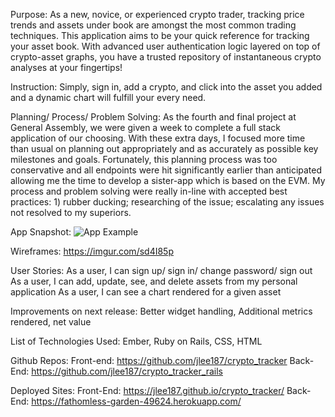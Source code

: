 Purpose: As a new, novice, or experienced crypto trader, tracking price trends and assets under book are amongst the most common trading techniques. This application aims to be your quick reference for tracking your asset book. With advanced user authentication logic layered on top of crypto-asset graphs, you have a trusted repository of instantaneous crypto analyses at your fingertips!

Instruction: Simply, sign in, add a crypto, and click into the asset you added and a dynamic chart will fulfill your every need.

Planning/ Process/ Problem Solving:
As the fourth and final project at General Assembly, we were given a week to complete a full stack application of our choosing. With these extra days, I focused more time than usual on planning out appropriately and as accurately as possible key milestones and goals. Fortunately, this planning process was too conservative and all endpoints were hit significantly earlier than anticipated allowing me the time to develop a sister-app which is based on the EVM. My process and problem solving were really in-line with accepted best practices: 1) rubber ducking; researching of the issue; escalating any issues not resolved to my superiors.

App Snapshot:
<img src="https://i.imgur.com/bzEnrwK.png" alt="App Example">

Wireframes:
https://imgur.com/sd4I85p

User Stories:
As a user, I can sign up/ sign in/ change password/ sign out
As a user, I can add, update, see, and delete assets from my personal application
As a user, I can see a chart rendered for a given asset

Improvements on next release:
Better widget handling, Additional metrics rendered, net value

List of Technologies Used:
Ember, Ruby on Rails, CSS, HTML

Github Repos:
Front-end: https://github.com/jlee187/crypto_tracker
Back-End:  https://github.com/jlee187/crypto_tracker_rails

Deployed Sites:
Front-End: https://jlee187.github.io/crypto_tracker/
Back-End: https://fathomless-garden-49624.herokuapp.com/

